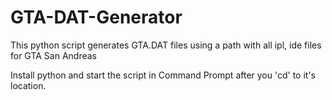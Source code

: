 # GTA-DAT-Generator
This python script generates GTA.DAT files using a path with all ipl, ide files for GTA San Andreas


Install python and start the script in Command Prompt after you 'cd' to it's location.
